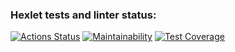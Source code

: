 ### Hexlet tests and linter status:
[![Actions Status](https://github.com/kate2610k/php-project-48/actions/workflows/hexlet-check.yml/badge.svg)](https://github.com/kate2610k/php-project-48/actions)
[![Maintainability](https://api.codeclimate.com/v1/badges/1c46876416e97174f4b1/maintainability)](https://codeclimate.com/github/kate2610k/php-project-48/maintainability)
[![Test Coverage](https://api.codeclimate.com/v1/badges/1c46876416e97174f4b1/test_coverage)](https://codeclimate.com/github/kate2610k/php-project-48/test_coverage)
